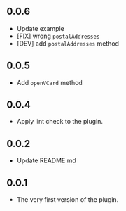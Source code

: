 ## 0.0.6
- Update example
- [FIX]  wrong `postalAddresses`
- [DEV] add `postalAddresses` method
## 0.0.5
- Add `openVCard` method
## 0.0.4

- Apply lint check to the plugin.

## 0.0.2

- Update README.md

## 0.0.1

- The very first version of the plugin.
